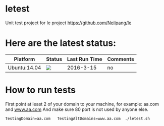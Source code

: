 # letest
Unit test project for le project https://github.com/Neilpang/le


# Here are the latest status:

| Platform | Status| Last Run Time| Comments|
-----------|-------|--------------|---------|
| Ubuntu:14.04| ![](https://raw.githubusercontent.com/Neilpang/letest/master/status/ubuntu-14.04.svg)| 2016-3-15| no |


# How to run tests

First point at least 2 of your domain to your machine, for example: aa.com and www.aa.com
And make sure 80 port is not used by anyone else.

```
TestingDomain=aa.com   TestingAltDomains=www.aa.com  ./letest.sh
```
